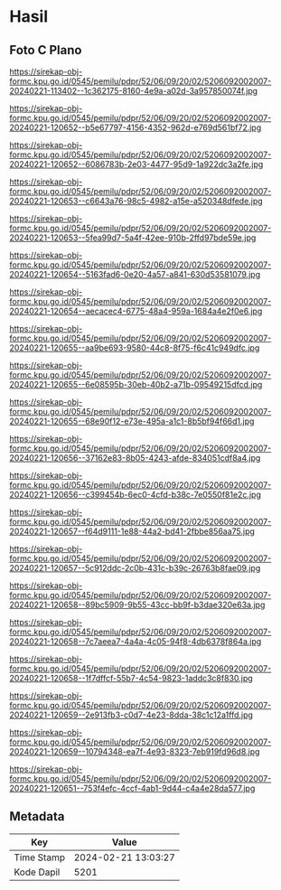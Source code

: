 # Hasil

## Foto C Plano

https://sirekap-obj-formc.kpu.go.id/0545/pemilu/pdpr/52/06/09/20/02/5206092002007-20240221-113402--1c362175-8160-4e9a-a02d-3a957850074f.jpg

https://sirekap-obj-formc.kpu.go.id/0545/pemilu/pdpr/52/06/09/20/02/5206092002007-20240221-120652--b5e67797-4156-4352-962d-e769d561bf72.jpg

https://sirekap-obj-formc.kpu.go.id/0545/pemilu/pdpr/52/06/09/20/02/5206092002007-20240221-120652--6086783b-2e03-4477-95d9-1a922dc3a2fe.jpg

https://sirekap-obj-formc.kpu.go.id/0545/pemilu/pdpr/52/06/09/20/02/5206092002007-20240221-120653--c6643a76-98c5-4982-a15e-a520348dfede.jpg

https://sirekap-obj-formc.kpu.go.id/0545/pemilu/pdpr/52/06/09/20/02/5206092002007-20240221-120653--5fea99d7-5a4f-42ee-910b-2ffd97bde59e.jpg

https://sirekap-obj-formc.kpu.go.id/0545/pemilu/pdpr/52/06/09/20/02/5206092002007-20240221-120654--5163fad6-0e20-4a57-a841-630d53581079.jpg

https://sirekap-obj-formc.kpu.go.id/0545/pemilu/pdpr/52/06/09/20/02/5206092002007-20240221-120654--aecacec4-6775-48a4-959a-1684a4e2f0e6.jpg

https://sirekap-obj-formc.kpu.go.id/0545/pemilu/pdpr/52/06/09/20/02/5206092002007-20240221-120655--aa9be693-9580-44c8-8f75-f6c41c949dfc.jpg

https://sirekap-obj-formc.kpu.go.id/0545/pemilu/pdpr/52/06/09/20/02/5206092002007-20240221-120655--6e08595b-30eb-40b2-a71b-09549215dfcd.jpg

https://sirekap-obj-formc.kpu.go.id/0545/pemilu/pdpr/52/06/09/20/02/5206092002007-20240221-120655--68e90f12-e73e-495a-a1c1-8b5bf94f66d1.jpg

https://sirekap-obj-formc.kpu.go.id/0545/pemilu/pdpr/52/06/09/20/02/5206092002007-20240221-120656--37162e83-8b05-4243-afde-834051cdf8a4.jpg

https://sirekap-obj-formc.kpu.go.id/0545/pemilu/pdpr/52/06/09/20/02/5206092002007-20240221-120656--c399454b-6ec0-4cfd-b38c-7e0550f81e2c.jpg

https://sirekap-obj-formc.kpu.go.id/0545/pemilu/pdpr/52/06/09/20/02/5206092002007-20240221-120657--f64d9111-1e88-44a2-bd41-2fbbe856aa75.jpg

https://sirekap-obj-formc.kpu.go.id/0545/pemilu/pdpr/52/06/09/20/02/5206092002007-20240221-120657--5c912ddc-2c0b-431c-b39c-26763b8fae09.jpg

https://sirekap-obj-formc.kpu.go.id/0545/pemilu/pdpr/52/06/09/20/02/5206092002007-20240221-120658--89bc5909-9b55-43cc-bb9f-b3dae320e63a.jpg

https://sirekap-obj-formc.kpu.go.id/0545/pemilu/pdpr/52/06/09/20/02/5206092002007-20240221-120658--7c7aeea7-4a4a-4c05-94f8-4db6378f864a.jpg

https://sirekap-obj-formc.kpu.go.id/0545/pemilu/pdpr/52/06/09/20/02/5206092002007-20240221-120658--1f7dffcf-55b7-4c54-9823-1addc3c8f830.jpg

https://sirekap-obj-formc.kpu.go.id/0545/pemilu/pdpr/52/06/09/20/02/5206092002007-20240221-120659--2e913fb3-c0d7-4e23-8dda-38c1c12a1ffd.jpg

https://sirekap-obj-formc.kpu.go.id/0545/pemilu/pdpr/52/06/09/20/02/5206092002007-20240221-120659--10794348-ea7f-4e93-8323-7eb919fd96d8.jpg

https://sirekap-obj-formc.kpu.go.id/0545/pemilu/pdpr/52/06/09/20/02/5206092002007-20240221-120651--753f4efc-4ccf-4ab1-9d44-c4a4e28da577.jpg


## Metadata

| Key        | Value               |
| ---------- | ------------------- |
| Time Stamp | 2024-02-21 13:03:27 |
| Kode Dapil | 5201                |



